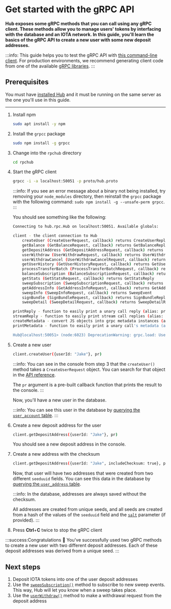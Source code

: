 # Get started with the gRPC API

**Hub exposes some gRPC methods that you can call using any gRPC client. These methods allow you to manage users' tokens by interfacing with the database and an IOTA network. In this guide, you'll learn the basics of the gRPC API to create a new user with some new deposit addresses.**

:::info:
This guide helps you to test the gRPC API with [this command-line client](https://github.com/njpatel/grpcc). For production environments, we recommend generating client code from one of the available [gRPC libraries](https://grpc.io/about/).
:::

## Prerequisites

You must have [installed Hub](../how-to-guides/install-hub.md) and it must be running on the same server as the one you'll use in this guide.

---

1. Install npm

    ```bash
    sudo apt install -y npm
    ```

2. Install the `grpcc` package

    ```bash
    sudo npm install -g grpcc
    ```

3. Change into the `rpchub` directory

    ```bash
    cd rpchub
    ```

3. Start the gRPC client

    ```bash
    grpcc -i -a localhost:50051 -p proto/hub.proto
    ```

    :::info:
    If you see an error message about a binary not being installed, try removing your `node_modules` directory, then reinstall the `grpcc` package with the following command: `sudo npm install -g --unsafe-perm grpcc`.
    :::
    
    You should see something like the following:

    ```bash
    Connecting to hub.rpc.Hub on localhost:50051. Available globals:

    client - the client connection to Hub
        createUser (CreateUserRequest, callback) returns CreateUserReply
        getBalance (GetBalanceRequest, callback) returns GetBalanceReply
        getDepositAddress (GetDepositAddressRequest, callback) returns GetDepositAddressReply
        userWithdraw (UserWithdrawRequest, callback) returns UserWithdrawReply
        userWithdrawCancel (UserWithdrawCancelRequest, callback) returns UserWithdrawCancelReply
        getUserHistory (GetUserHistoryRequest, callback) returns GetUserHistoryReply
        processTransferBatch (ProcessTransferBatchRequest, callback) returns ProcessTransferBatchReply
        balanceSubscription (BalanceSubscriptionRequest, callback) returns BalanceEvent
        getStats (GetStatsRequest, callback) returns GetStatsReply
        sweepSubscription (SweepSubscriptionRequest, callback) returns SweepEvent
        getAddressInfo (GetAddressInfoRequest, callback) returns GetAddressInfoReply
        sweepInfo (SweepInfoRequest, callback) returns SweepEvent
        signBundle (SignBundleRequest, callback) returns SignBundleReply
        sweepDetail (SweepDetailRequest, callback) returns SweepDetailReply

    printReply - function to easily print a unary call reply (alias: pr)
    streamReply - function to easily print stream call replies (alias: sr)
    createMetadata - convert JS objects into grpc metadata instances (alias: cm)
    printMetadata - function to easily print a unary call's metadata (alias: pm)

    Hub@localhost:50051> (node:6023) DeprecationWarning: grpc.load: Use the @grpc/proto-loader module with grpc.loadPackageDefinition instead
    ```

4. Create a new user

    ```bash
    client.createUser({userId: "Jake"}, pr)
    ```

    :::info:
    You can see in the console from step 3 that the `createUser()` method takes a `CreateUserRequest` object. You can search for that object in the [API reference](../references/grpc-api-reference.md#hub.rpc.CreateUserRequest).

    The `pr` argument is a pre-built callback function that prints the result to the console.
    :::

    Now, you'll have a new user in the database.

    :::info:
     You can see this user in the database by [querying the `user_account` table](../how-to-guides/query-the-database.md).
     :::

5. Create a new deposit address for the user

    ```bash
    client.getDepositAddress({userId: "Jake"}, pr)
    ```

    You should see a new deposit address in the console.

6. Create a new address with the checksum

    ```bash
    client.getDepositAddress({userId: "Jake", includeChecksum: true}, pr)
    ```

    Now, that user will have two addresses that were created from two different `seeduuid` fields. You can see this data in the database by [querying the `user_address` table](../how-to-guides/query-the-database.md).

    :::info:
    In the database, addresses are always saved without the checksum.

    All addresses are created from unique seeds, and all seeds are created from a hash of the values of the `seeduuid` field and the [`salt`](../references/command-line-flags.md) parameter (if provided).
    :::

7. Press **Ctrl**+**C** twice to stop the gRPC client

:::success:Congratulations :tada:
You've successfully used two gRPC methods to create a new user with two different deposit addresses.
Each of these deposit addresses was derived from a unique seed.
:::

## Next steps

1. Deposit IOTA tokens into one of the user deposit addresses
2. Use the [`sweepSubscription()`](../references/grpc-api-reference.md#hub.rpc.SweepSubscriptionRequest) method to subscribe to new sweep events. This way, Hub will let you know when a sweep takes place. 
3. Use the [`userWithdraw()`](../references/grpc-api-reference.md#hub.rpc.UserWithdrawRequest) method to make a withdrawal request from the deposit address




